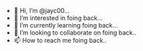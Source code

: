 - 👋 Hi, I’m @jayc00...
- 👀 I’m interested in foing back...
- 🌱 I’m currently learning foing back...
- 💞️ I’m looking to collaborate on foing back..
- 📫 How to reach me foing back..

<!---
jayc00/jayc00 is a ✨ special ✨ repository because its `README.md` (this file) appears on your GitHub profile.
You can click the Preview link to take a look at your changes.
--->
